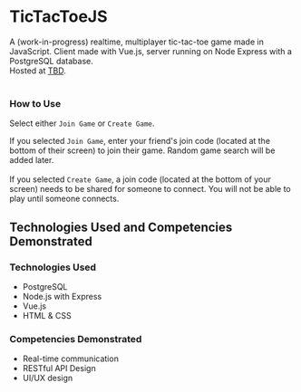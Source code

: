 # TicTacToeJS
A (work-in-progress) realtime, multiplayer tic-tac-toe game made in JavaScript. Client made with Vue.js, server running on Node Express with a PostgreSQL database.<br>
Hosted at [TBD]().<br><br>

### How to Use
Select either ``Join Game`` or ``Create Game``.

If you selected ``Join Game``, enter your friend's join code (located at the bottom of their screen) to join their game. Random game search will be added later.<br><br>
If you selected ``Create Game``, a join code (located at the bottom of your screen) needs to be shared for someone to connect. You will not be able to play until someone connects.<br>


## Technologies Used and Competencies Demonstrated
### Technologies Used
- PostgreSQL
- Node.js with Express
- Vue.js
- HTML & CSS

### Competencies Demonstrated
- Real-time communication
- RESTful API Design
- UI/UX design
